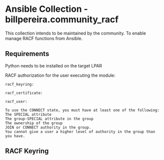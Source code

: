 # Ansible Collection - billpereira.community_racf

This collection intends to be maintained by the community. To enable manage
RACF functions from Ansible.


## Requirements

Python needs to be installed on the target LPAR

RACF authorization for the user executing the module:
``` 
racf_keyring:

racf_certificate:

racf_user:

To use the CONNECT state, you must have at least one of the following:
The SPECIAL attribute
The group-SPECIAL attribute in the group
The ownership of the group
JOIN or CONNECT authority in the group.
You cannot give a user a higher level of authority in the group than you have.

``` 


## RACF Keyring
